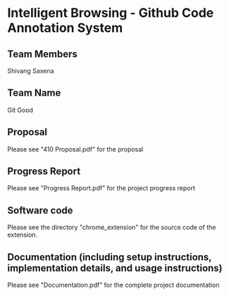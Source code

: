 # Intelligent Browsing - Github Code Annotation System

## Team Members

Shivang Saxena

## Team Name

Git Good

## Proposal

Please see "410 Proposal.pdf" for the proposal

## Progress Report

Please see "Progress Report.pdf" for the project progress report

## Software code

Please see the directory "chrome_extension" for the source code of the extension.

## Documentation (including setup instructions, implementation details, and usage instructions) 

Please see "Documentation.pdf" for the complete project documentation
